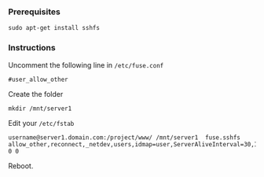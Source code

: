 ### Prerequisites

```
sudo apt-get install sshfs
```

### Instructions

Uncomment the following line in `/etc/fuse.conf`
```
#user_allow_other
```

Create the folder
```
mkdir /mnt/server1
```

Edit your `/etc/fstab`
```
username@server1.domain.com:/project/www/ /mnt/server1  fuse.sshfs allow_other,reconnect,_netdev,users,idmap=user,ServerAliveInterval=30,IdentityFile=/home/user/.ssh/id_rsa 0 0
```

Reboot.

